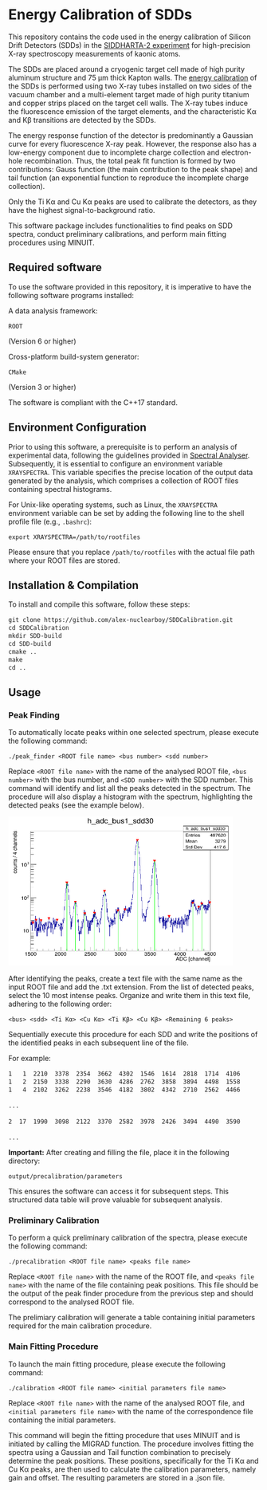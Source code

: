 # Energy Calibration of SDDs

This repository contains the code used in the energy calibration of Silicon Drift Detectors (SDDs) in the <a href="https://iopscience.iop.org/article/10.1088/1402-4896/ac7fc0">SIDDHARTA-2 experiment</a> for high-precision X-ray spectroscopy measurements of kaonic atoms. 

The SDDs are placed around a cryogenic target cell made of high purity aluminum structure and 75 µm thick Kapton walls. 
The <a href="https://iopscience.iop.org/article/10.1088/1402-4896/ac95da">energy calibration</a> of the SDDs is performed using two X-ray tubes installed on two sides of the vacuum chamber and a multi-element target made of high purity titanium and copper strips placed on the target cell walls. The X-ray tubes induce the fluorescence emission of the target elements, and the characteristic Kα and Kβ transitions are detected by the SDDs. 

The energy response function of the detector is predominantly a Gaussian curve for every fluorescence X-ray peak. However, the response also has a low-energy component due to incomplete charge collection and electron-hole recombination. 
Thus, the total peak fit function is formed by two contributions: Gauss function (the main contribution to the peak shape) and tail function (an exponential function to reproduce the incomplete charge collection).

Only the Ti Kα and Cu Kα peaks are used to calibrate the detectors, as they have the highest signal-to-background ratio. 


This software package includes functionalities to find peaks on SDD spectra, conduct preliminary calibrations, and perform main fitting procedures using MINUIT. 

## Required software

To use the software provided in this repository, it is imperative to have the following software programs installed:

A data analysis framework:

    ROOT

(Version 6 or higher)

Cross-platform build-system generator:

    CMake

 (Version 3 or higher)

 The software is compliant with the C++17 standard.

## Environment Configuration

Prior to using this software, a prerequisite is to perform an analysis of experimental data, following the guidelines provided in <a href="https://github.com/alex-nuclearboy/SpectrumAnalyser">Spectral Analyser</a>. 
Subsequently, it is essential to configure an environment variable `XRAYSPECTRA`. This variable specifies the precise location of the output data generated by the analysis, which comprises a collection of ROOT files containing spectral histograms.

For Unix-like operating systems, such as Linux, the `XRAYSPECTRA` environment variable can be set by adding the following line to the shell profile file (e.g., `.bashrc`):

    export XRAYSPECTRA=/path/to/rootfiles

Please ensure that you replace `/path/to/rootfiles` with the actual file path where your ROOT files are stored. 

## Installation & Compilation

To install and compile this software, follow these steps:

    git clone https://github.com/alex-nuclearboy/SDDCalibration.git
    cd SDDCalibration
    mkdir SDD-build
    cd SDD-build
    cmake ..
    make
    cd ..

## Usage

### Peak Finding

To automatically locate peaks within one selected spectrum, please execute the following command:

    ./peak_finder <ROOT file name> <bus number> <sdd number>

Replace `<ROOT file name>` with the name of the analysed ROOT file, `<bus number>` with the bus number, and `<SDD number>` with the SDD number. 
This command will identify and list all the peaks detected in the spectrum.
The procedure will also display a histogram with the spectrum, highlighting the detected peaks (see the example below).

<img src="examples/eg_adc_spec_pf_bus1_sdd30.png" alt="SDD Spectrum" width="450" height="300">

After identifying the peaks, create a text file with the same name as the input ROOT file and add the .txt extension. 
From the list of detected peaks, select the 10 most intense peaks. Organize and write them in this text file, adhering to the following order: 

    <bus> <sdd> <Ti Kα> <Cu Kα> <Ti Kβ> <Cu Kβ> <Remaining 6 peaks>

Sequentially execute this procedure for each SDD and write the positions of the identified peaks in each subsequent line of the file.

For example:

    1   1  2210  3378  2354  3662  4302  1546  1614  2818  1714  4106 
    1   2  2150  3338  2290  3630  4286  2762  3858  3894  4498  1558
    1   4  2102  3262  2238  3546  4182  3802  4342  2710  2562  4466

    ...

    2  17  1990  3098  2122  3370  2582  3978  2426  3494  4490  3590

    ...

**Important:** After creating and filling the file, place it in the following directory:

    output/precalibration/parameters
    
This ensures the software can access it for subsequent steps. 
This structured data table will prove valuable for subsequent analysis.

### Preliminary Calibration

To perform a quick preliminary calibration of the spectra, please execute the following command:

    ./precalibration <ROOT file name> <peaks file name>

Replace `<ROOT file name>` with the name of the ROOT file, and `<peaks file name>` with the name of the file containing peak positions. 
This file should be the output of the peak finder procedure from the previous step and should correspond to the analysed ROOT file.

The prelimiary calibration will generate a table containing initial parameters required for the main calibration procedure.

### Main Fitting Procedure

To launch the main fitting procedure, please execute the following command:

    ./calibration <ROOT file name> <initial parameters file name>

Replace `<ROOT file name>` with the name of the analysed ROOT file, and `<initial parameters file name>` with the name of the correspondence file containing the initial parameters.

This command will begin the fitting procedure that uses MINUIT and is initiated by calling the MIGRAD function. 
The procedure involves fitting the spectra using a Gaussian and Tail function combination to precisely determine the peak positions. 
These positions, specifically for the Ti Kα and Cu Kα peaks, are then used to calculate the calibration parameters, namely gain and offset. 
The resulting parameters are stored in a .json file.
